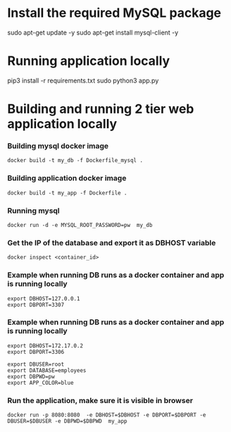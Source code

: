 # Install the required MySQL package

sudo apt-get update -y
sudo apt-get install mysql-client -y

# Running application locally

pip3 install -r requirements.txt
sudo python3 app.py

# Building and running 2 tier web application locally

### Building mysql docker image

`docker build -t my_db -f Dockerfile_mysql . `

### Building application docker image

`docker build -t my_app -f Dockerfile . `

### Running mysql

`docker run -d -e MYSQL_ROOT_PASSWORD=pw  my_db`

### Get the IP of the database and export it as DBHOST variable

`docker inspect <container_id>`

### Example when running DB runs as a docker container and app is running locally

```
export DBHOST=127.0.0.1
export DBPORT=3307
```

### Example when running DB runs as a docker container and app is running locally

```
export DBHOST=172.17.0.2
export DBPORT=3306
```

```
export DBUSER=root
export DATABASE=employees
export DBPWD=pw
export APP_COLOR=blue
```

### Run the application, make sure it is visible in browser

`docker run -p 8080:8080  -e DBHOST=$DBHOST -e DBPORT=$DBPORT -e  DBUSER=$DBUSER -e DBPWD=$DBPWD  my_app`
